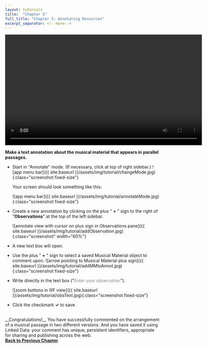 ```yaml
---
layout: tutorials
title:  "Chapter 5"
full_title: "Chapter 5: Annotating Resources"
excerpt_separator: <!--more-->
---
```

<video width="640" height="360" controls>
  <source src="/assets/video/chapter5.mp4" type="video/mp4">
  Your browser does not support the video tag.
</video>
<br>

__Make a text annotation about the musical material that appears in parallel passages.__

* Start in "Annotate" mode. (If necessary, click at top of right sidebar.)
    ![app menu bar]({{ site.baseurl }}/assets/img/tutorial/changeMode.jpg){:class="screenshot fixed-size"}

    Your screen should look something like this:

    ![app menu bar]({{ site.baseurl }}/assets/img/tutorial/annotateMode.jpg){:class="screenshot fixed-size"}

* Create a new annotation by clicking on the plus " __+__ " sign to the right of "__Observations__" at the top of the left sidebar.

    ![annotate view with cursor on plus sign in Observations pane]({{ site.baseurl }}/assets/img/tutorial/addObservation.jpg){:class="screenshot" width="60%"}
* A new text box will open.
* Use the plus " __+__ " sign to select a saved Musical Material object to comment upon.
    ![arrow pointing to Musical Material plus sign]({{ site.baseurl }}/assets/img/tutorial/addMMtoAnnot.jpg){:class="screenshot fixed-size"}


* Write directly in the text box ("<span style="color:#888;">Enter your observation</span>").

    ![zoom buttons in IIIF view]({{ site.baseurl }}/assets/img/tutorial/obsText.jpg){:class="screenshot fixed-size"}

* Click the checkmark __✓__ to save.

<br>
__Congratulations!__ You have successfully commented on the arrangement of a musical passage in two different versions. And you have saved it using Linked Data: your comment has unique, persistent identifiers, appropriate for sharing and publishing across the web.

<!-- ### __[Proceed to Chapter 6]({{ site.baseurl }}/chapters/chapter6/):__ Under the Hood -->
<div style="font-weight:bold">
    <a href="/chapters/chapter4">Back to Previous Chapter</a>
</div>